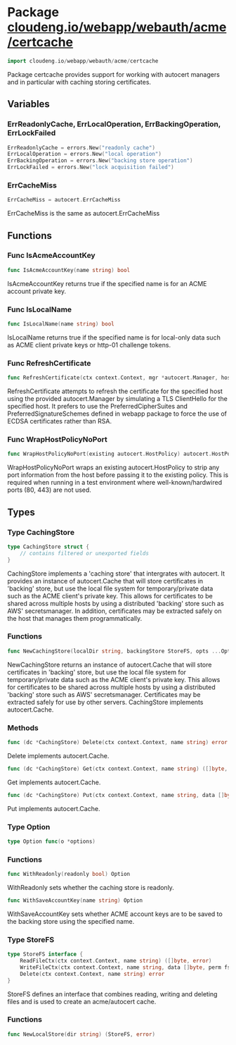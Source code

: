 # Package [cloudeng.io/webapp/webauth/acme/certcache](https://pkg.go.dev/cloudeng.io/webapp/webauth/acme/certcache?tab=doc)

```go
import cloudeng.io/webapp/webauth/acme/certcache
```

Package certcache provides support for working with autocert managers and in
particular with caching storing certificates.

## Variables
### ErrReadonlyCache, ErrLocalOperation, ErrBackingOperation, ErrLockFailed
```go
ErrReadonlyCache = errors.New("readonly cache")
ErrLocalOperation = errors.New("local operation")
ErrBackingOperation = errors.New("backing store operation")
ErrLockFailed = errors.New("lock acquisition failed")

```

### ErrCacheMiss
```go
ErrCacheMiss = autocert.ErrCacheMiss

```
ErrCacheMiss is the same as autocert.ErrCacheMiss



## Functions
### Func IsAcmeAccountKey
```go
func IsAcmeAccountKey(name string) bool
```
IsAcmeAccountKey returns true if the specified name is for an ACME account
private key.

### Func IsLocalName
```go
func IsLocalName(name string) bool
```
IsLocalName returns true if the specified name is for local-only data such
as ACME client private keys or http-01 challenge tokens.

### Func RefreshCertificate
```go
func RefreshCertificate(ctx context.Context, mgr *autocert.Manager, host string) (*tls.Certificate, error)
```
RefreshCertificate attempts to refresh the certificate for the specified
host using the provided autocert.Manager by simulating a TLS ClientHello
for the specified host. It prefers to use the PreferredCipherSuites and
PreferredSignatureSchemes defined in webapp package to force the use of
ECDSA certificates rather than RSA.

### Func WrapHostPolicyNoPort
```go
func WrapHostPolicyNoPort(existing autocert.HostPolicy) autocert.HostPolicy
```
WrapHostPolicyNoPort wraps an existing autocert.HostPolicy to strip any port
information from the host before passing it to the existing policy. This is
required when running in a test environment where well-known/hardwired ports
(80, 443) are not used.



## Types
### Type CachingStore
```go
type CachingStore struct {
	// contains filtered or unexported fields
}
```
CachingStore implements a 'caching store' that intergrates with autocert.
It provides an instance of autocert.Cache that will store certificates in
'backing' store, but use the local file system for temporary/private data
such as the ACME client's private key. This allows for certificates to be
shared across multiple hosts by using a distributed 'backing' store such as
AWS' secretsmanager. In addition, certificates may be extracted safely on
the host that manages them programmatically.

### Functions

```go
func NewCachingStore(localDir string, backingStore StoreFS, opts ...Option) (*CachingStore, error)
```
NewCachingStore returns an instance of autocert.Cache that will store
certificates in 'backing' store, but use the local file system for
temporary/private data such as the ACME client's private key. This allows
for certificates to be shared across multiple hosts by using a distributed
'backing' store such as AWS' secretsmanager. Certificates may be extracted
safely for use by other servers. CachingStore implements autocert.Cache.



### Methods

```go
func (dc *CachingStore) Delete(ctx context.Context, name string) error
```
Delete implements autocert.Cache.


```go
func (dc *CachingStore) Get(ctx context.Context, name string) ([]byte, error)
```
Get implements autocert.Cache.


```go
func (dc *CachingStore) Put(ctx context.Context, name string, data []byte) error
```
Put implements autocert.Cache.




### Type Option
```go
type Option func(o *options)
```

### Functions

```go
func WithReadonly(readonly bool) Option
```
WithReadonly sets whether the caching store is readonly.


```go
func WithSaveAccountKey(name string) Option
```
WithSaveAccountKey sets whether ACME account keys are to be saved to the
backing store using the specified name.




### Type StoreFS
```go
type StoreFS interface {
	ReadFileCtx(ctx context.Context, name string) ([]byte, error)
	WriteFileCtx(ctx context.Context, name string, data []byte, perm fs.FileMode) error
	Delete(ctx context.Context, name string) error
}
```
StoreFS defines an interface that combines reading, writing and deleting
files and is used to create an acme/autocert cache.

### Functions

```go
func NewLocalStore(dir string) (StoreFS, error)
```








